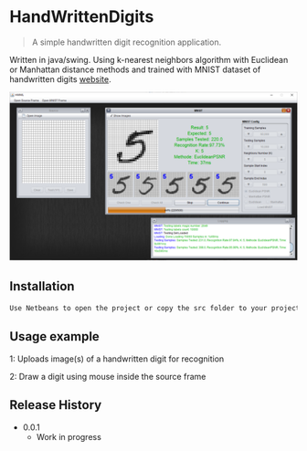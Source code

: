 # HandWrittenDigits
> A simple handwritten digit recognition application.

Written in java/swing. Using k-nearest neighbors algorithm with Euclidean or Manhattan distance methods and trained with MNIST dataset of handwritten digits [website](http://yann.lecun.com/exdb/mnist/).

![](screenshot.png)

## Installation

```sh
Use Netbeans to open the project or copy the src folder to your project
```

## Usage example

1: Uploads image(s) of a handwritten digit for recognition

2: Draw a digit using mouse inside the source frame


## Release History

* 0.0.1
    * Work in progress
